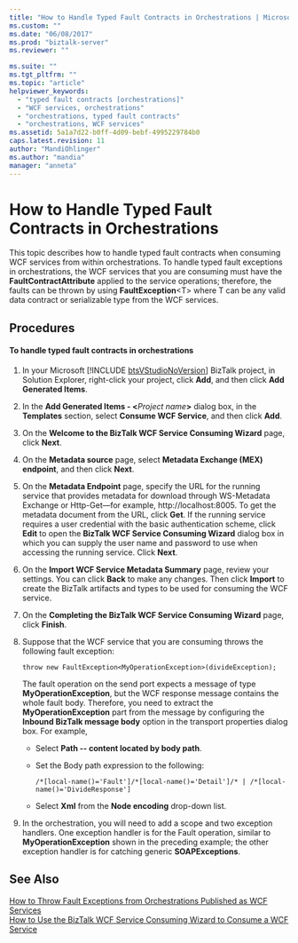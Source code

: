 ```yaml
---
title: "How to Handle Typed Fault Contracts in Orchestrations | Microsoft Docs"
ms.custom: ""
ms.date: "06/08/2017"
ms.prod: "biztalk-server"
ms.reviewer: ""

ms.suite: ""
ms.tgt_pltfrm: ""
ms.topic: "article"
helpviewer_keywords: 
  - "typed fault contracts [orchestrations]"
  - "WCF services, orchestrations"
  - "orchestrations, typed fault contracts"
  - "orchestrations, WCF services"
ms.assetid: 5a1a7d22-b0ff-4d09-bebf-4995229784b0
caps.latest.revision: 11
author: "MandiOhlinger"
ms.author: "mandia"
manager: "anneta"
---
```

# How to Handle Typed Fault Contracts in Orchestrations
This topic describes how to handle typed fault contracts when consuming WCF services from within orchestrations. To handle typed fault exceptions in orchestrations, the WCF services that you are consuming must have the **FaultContractAttribute** applied to the service operations; therefore, the faults can be thrown by using **FaultException**\<T\> where T can be any valid data contract or serializable type from the WCF services.  
  
## Procedures  
  
#### To handle typed fault contracts in orchestrations  
  
1. In your Microsoft [!INCLUDE [btsVStudioNoVersion](../includes/btsvstudionoversion-md.md)] BizTalk project, in Solution Explorer, right-click your project, click <strong>Add</strong>, and then click <strong>Add Generated Items</strong>.  
  
2. In the <strong>Add Generated Items - \<</strong><em>Project name</em><strong>\></strong> dialog box, in the <strong>Templates</strong> section, select <strong>Consume WCF Service</strong>, and then click <strong>Add</strong>.  
  
3. On the **Welcome to the BizTalk WCF Service Consuming Wizard** page, click **Next**.  
  
4. On the **Metadata source** page, select **Metadata Exchange (MEX) endpoint**, and then click **Next**.  
  
5. On the **Metadata Endpoint** page, specify the URL for the running service that provides metadata for download through WS-Metadata Exchange or Http-Get—for example, http://localhost:8005. To get the metadata document from the URL, click **Get**. If the running service requires a user credential with the basic authentication scheme, click **Edit** to open the **BizTalk WCF Service Consuming Wizard** dialog box in which you can supply the user name and password to use when accessing the running service. Click **Next**.  
  
6. On the **Import WCF Service Metadata Summary** page, review your settings. You can click **Back** to make any changes. Then click **Import** to create the BizTalk artifacts and types to be used for consuming the WCF service.  
  
7. On the **Completing the BizTalk WCF Service Consuming Wizard** page, click **Finish**.  
  
8. Suppose that the WCF service that you are consuming throws the following fault exception:  
  
   ```  
   throw new FaultException<MyOperationException>(divideException);  
   ```  
  
    The fault operation on the send port expects a message of type **MyOperationException**, but the WCF response message contains the whole fault body. Therefore, you need to extract the **MyOperationException** part from the message by configuring the **Inbound BizTalk message body** option in the transport properties dialog box. For example,  
  
   -   Select **Path -- content located by body path**.  
  
   -   Set the Body path expression to the following:  
  
       ```  
       /*[local-name()='Fault']/*[local-name()='Detail']/* | /*[local-name()='DivideResponse']  
       ```  
  
   -   Select **Xml** from the **Node encoding** drop-down list.  
  
9. In the orchestration, you will need to add a scope and two exception handlers. One exception handler is for the Fault operation, similar to **MyOperationException** shown in the preceding example; the other exception handler is for catching generic **SOAPExceptions**.  
  
## See Also  
 [How to Throw Fault Exceptions from Orchestrations Published as WCF Services](../core/how-to-throw-fault-exceptions-from-orchestrations-published-as-wcf-services.md)   
 [How to Use the BizTalk WCF Service Consuming Wizard to Consume a WCF Service](../core/how-to-use-the-biztalk-wcf-service-consuming-wizard-to-consume-a-wcf-service.md)